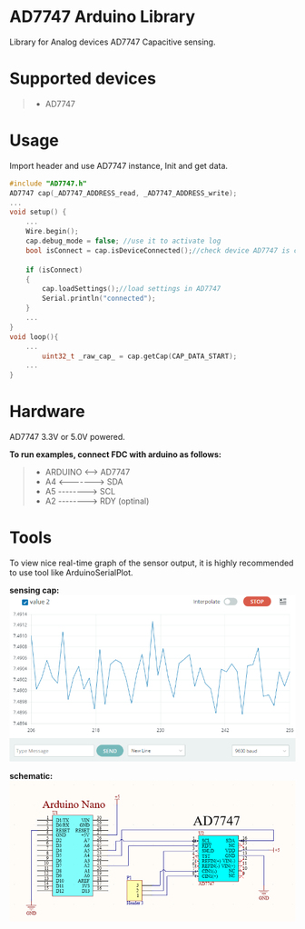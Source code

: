 # AD7747 Arduino Library
Library for Analog devices AD7747 Capacitive sensing.

# Supported devices
>* AD7747

# Usage
Import header and use AD7747 instance, Init and get data.

```cpp
#include "AD7747.h"
AD7747 cap(_AD7747_ADDRESS_read, _AD7747_ADDRESS_write);
...
void setup() {
    ...
    Wire.begin();
    cap.debug_mode = false; //use it to activate log
    bool isConnect = cap.isDeviceConnected();//check device AD7747 is connect?

    if (isConnect)
    {
        cap.loadSettings();//load settings in AD7747
        Serial.println("connected");
    }
    ...
}
void loop(){
    ...
        uint32_t _raw_cap_ = cap.getCap(CAP_DATA_START);
    ...
}
```

# Hardware
AD7747  3.3V  or 5.0V powered.

**To run examples, connect FDC with arduino as follows:**
 >* ARDUINO <--> AD7747 
 >* A4 <-------> SDA
 >* A5 --------> SCL
 >* A2 --------> RDY (optinal)


# Tools
To view nice real-time graph of the sensor output, it is highly recommended to use tool like ArduinoSerialPlot.



**sensing cap:**
![sensing](https://github.com/DannyRavi/AD7747/blob/main/assets/ad77_cap.png  "sensing")

**schematic:**
![schematic](https://github.com/DannyRavi/AD7747/blob/main/assets/ad77_sch.png "schematic")

